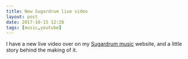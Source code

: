 ```yaml
---
title: New Sugardrum live video
layout: post
date: 2017-10-15 12:28
tags: [music,youtube]
---
```

I have a new live video over on my [Sugardrum music](https://sugardrum.com/blog/2017/10/11/new-video-postcard-live/) website, and a little story behind the making of it.

<div class="embed-responsive embed-responsive-16by9"><iframe width="560" height="315" src="httpss://www.youtube.com/embed/RiEAOT2YXbM" frameborder="0" allowfullscreen></iframe></div>